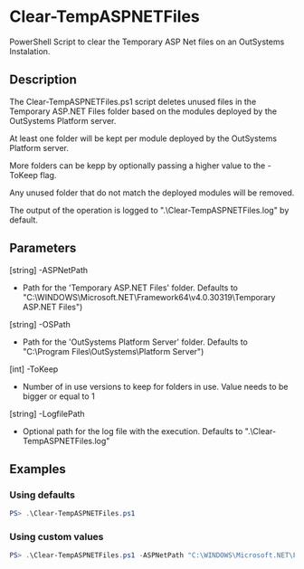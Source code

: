 # Clear-TempASPNETFiles

PowerShell Script to clear the Temporary ASP Net files on an OutSystems Instalation.

## Description

The Clear-TempASPNETFiles.ps1 script deletes unused files in the Temporary ASP.NET Files folder based on the modules deployed by the OutSystems Platform server.

At least one folder will be kept per module deployed by the OutSystems Platform server.

More folders can be kepp by optionally passing a higher value to the -ToKeep flag.

Any unused folder that do not match the deployed modules will be removed.

The output of the operation is logged to ".\Clear-TempASPNETFiles.log" by default.

## Parameters

[string] -ASPNetPath

- Path for the 'Temporary ASP.NET Files' folder. Defaults to "C:\WINDOWS\Microsoft.NET\Framework64\v4.0.30319\Temporary ASP.NET Files")

[string] -OSPath

- Path for the 'OutSystems Platform Server' folder. Defaults to "C:\Program Files\OutSystems\Platform Server")

[int] -ToKeep

- Number of in use versions to keep for folders in use. Value needs to be bigger or equal to 1

[string] -LogfilePath

- Optional path for the log file with the execution. Defaults to ".\Clear-TempASPNETFiles.log"

## Examples

### Using defaults

```powershell
PS> .\Clear-TempASPNETFiles.ps1
```

### Using custom values

```powershell
PS> .\Clear-TempASPNETFiles.ps1 -ASPNetPath "C:\WINDOWS\Microsoft.NET\Framework64\v4.0.30319\Temporary ASP.NET Files" -OSPath "C:\Program Files\OutSystems\Platform Server" -ToKeep 1 -LogfilePath ".\Clear-TempASPNETFiles.log"
```
